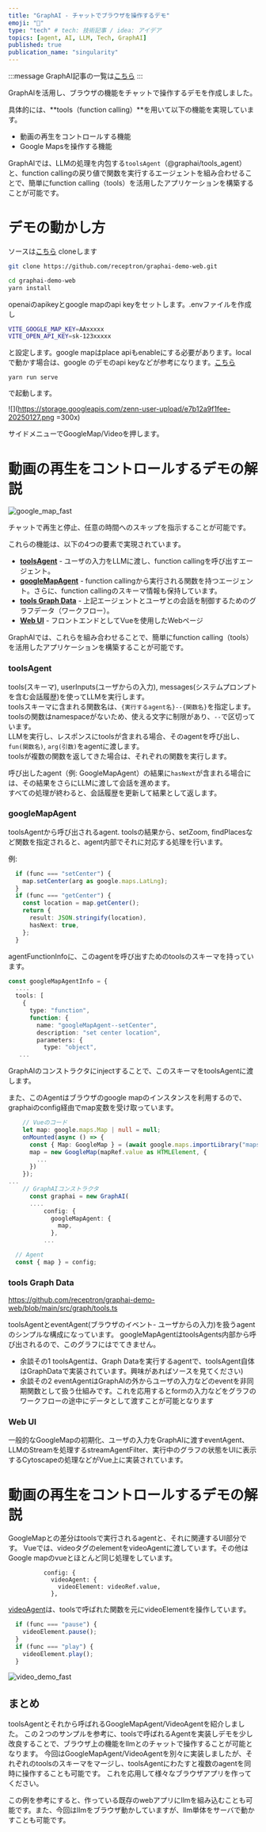 ```yaml
---
title: "GraphAI - チャットでブラウザを操作するデモ"
emoji: "🤖"
type: "tech" # tech: 技術記事 / idea: アイデア
topics: [agent, AI, LLM, Tech, GraphAI]
published: true
publication_name: "singularity"
---
```


:::message
GraphAI記事の一覧は[こちら](https://zenn.dev/singularity/articles/graphai-index)
:::

GraphAIを活用し、ブラウザの機能をチャットで操作するデモを作成しました。

具体的には、**tools（function calling）**を用いて以下の機能を実現しています。

- 動画の再生をコントロールする機能
- Google Mapsを操作する機能

GraphAIでは、LLMの処理を内包する`toolsAgent`（@graphai/tools_agent）と、function callingの戻り値で関数を実行するエージェントを組み合わせることで、簡単にfunction calling（tools）を活用したアプリケーションを構築することが可能です。

# デモの動かし方

ソースは[こちら](https://github.com/receptron/graphai-demo-web/) cloneします

```sh
git clone https://github.com/receptron/graphai-demo-web.git
```

```sh
cd graphai-demo-web
yarn install
```
openaiのapikeyとgoogle mapのapi keyをセットします。.envファイルを作成し

```sh
VITE_GOOGLE_MAP_KEY=AAxxxxx
VITE_OPEN_API_KEY=sk-123xxxxx
```
と設定します。google mapはplace apiもenableにする必要があります。localで動かす場合は、google のデモのapi keyなどが参考になります。[こちら](https://jsfiddle.net/gh/get/library/pure/googlemaps/js-samples/tree/master/dist/samples/place-text-search/jsfiddle)

```
yarn run serve
```

で起動します。

![](https://storage.googleapis.com/zenn-user-upload/e7b12a9f1fee-20250127.png =300x)

サイドメニューでGoogleMap/Videoを押します。

# 動画の再生をコントロールするデモの解説 

![google_map_fast](https://github.com/user-attachments/assets/fdb142d8-aa39-4a84-8657-92e971284a4b)


チャットで再生と停止、任意の時間へのスキップを指示することが可能です。

これらの機能は、以下の4つの要素で実現されています。

- **[toolsAgent](https://github.com/receptron/graphai-demo-web/blob/main/src/agents/tools_agent.ts)** - ユーザの入力をLLMに渡し、function callingを呼び出すエージェント。
- **[googleMapAgent](https://github.com/receptron/graphai-demo-web/blob/main/src/agents/google_map_agent.ts)** - function callingから実行される関数を持つエージェント。さらに、function callingのスキーマ情報も保持しています。
- **[tools Graph Data](https://github.com/receptron/graphai-demo-web/blob/main/src/graph/tools.ts)** - 上記エージェントとユーザとの会話を制御するためのグラフデータ（ワークフロー）。
- **[Web UI](https://github.com/receptron/graphai-demo-web/blob/main/src/views/GoogleMap.vue)** - フロントエンドとしてVueを使用したWebページ

GraphAIでは、これらを組み合わせることで、簡単にfunction calling（tools）を活用したアプリケーションを構築することが可能です。

### toolsAgent

tools(スキーマ), userInputs(ユーザからの入力), messages(システムプロンプトを含む会話履歴)を使ってLLMを実行します。  
toolsスキーマに含まれる関数名は、`{実行するagent名}--{関数名}`を指定します。toolsの関数はnamespaceがないため、使える文字に制限があり、`--`で区切っています。  
LLMを実行し、レスポンスにtoolsが含まれる場合、そのagentを呼び出し、`fun(関数名)`, `arg(引数)`をagentに渡します。  
toolsが複数の関数を返してきた場合は、それぞれの関数を実行します。

呼び出したagent（例: GoogleMapAgent）の結果に`hasNext`が含まれる場合には、その結果をさらにLLMに渡して会話を進めます。  
すべての処理が終わると、会話履歴を更新して結果として返します。

### googleMapAgent

toolsAgentから呼び出されるagent. toolsの結果から、setZoom, findPlacesなど関数を指定されると、agent内部でそれに対応する処理を行います。

例:
```TypeScript
  if (func === "setCenter") {
    map.setCenter(arg as google.maps.LatLng);
  }
  if (func === "getCenter") {
    const location = map.getCenter();
    return {
      result: JSON.stringify(location),
      hasNext: true,
    };
  }
```

agentFunctionInfoに、このagentを呼び出すためのtoolsのスキーマを持っています。

```TypeScript
const googleMapAgentInfo = {
  ....
  tools: [
    {
      type: "function",
      function: {
        name: "googleMapAgent--setCenter",
        description: "set center location",
        parameters: {
          type: "object",
   ...
```
GraphAIのコンストラクタにinjectすることで、このスキーマをtoolsAgentに渡します。

また、このAgentはブラウザのgoogle mapのインスタンスを利用するので、graphaiのconfig経由でmap変数を受け取っています。


```TypeScript
    // Vueのコード
    let map: google.maps.Map | null = null;
    onMounted(async () => {
      const { Map: GoogleMap } = (await google.maps.importLibrary("maps")) as google.maps.MapsLibrary;
      map = new GoogleMap(mapRef.value as HTMLElement, {
        ...
      })
    });                          
...
    // GraphAIコンストラクタ
      const graphai = new GraphAI(
      ....
          config: {
            googleMapAgent: {
              map,
            },
          ...
```

```TypeScript
  // Agent
  const { map } = config;
```

### tools Graph Data

https://github.com/receptron/graphai-demo-web/blob/main/src/graph/tools.ts

toolsAgentとeventAgent(ブラウザのイベント- ユーザからの入力)を扱うagentのシンプルな構成になっています。
googleMapAgentはtoolsAgents内部から呼び出されるので、このグラフにはでてきません。

- 余談その1 toolsAgentは、Graph Dataを実行するagentで、toolsAgent自体はGraphDataで実装されています。興味があればソースを見てください)
- 余談その2 eventAgentはGraphAIの外からユーザの入力などのeventを非同期関数として扱う仕組みです。これを応用するとformの入力などをグラフのワークフローの途中にデータとして渡すことが可能となります

### Web UI

一般的なGoogleMapの初期化、ユーザの入力をGraphAIに渡すeventAgent、LLMのStreamを処理するstreamAgentFilter、実行中のグラフの状態をUIに表示するCytoscapeの処理などがVue上に実装されています。


# 動画の再生をコントロールするデモの解説

GoogleMapとの差分はtoolsで実行されるagentと、それに関連するUI部分です。
Vueでは、videoタグのelementをvideoAgentに渡しています。その他はGoogle mapのvueとほとんど同じ処理をしています。
```
          config: {
            videoAgent: {
              videoElement: videoRef.value,
            },
```            

[videoAgent](https://github.com/receptron/graphai-demo-web/blob/main/src/agents/video_agent.ts)は、toolsで呼ばれた関数を元にvideoElementを操作しています。

```TypeScript
  if (func === "pause") {
    videoElement.pause();
  }
  if (func === "play") {
    videoElement.play();
  }
```  

![video_demo_fast](https://github.com/user-attachments/assets/f16aa4dd-f02c-4ba5-aa0c-f1cf50b7b276)



## まとめ

toolsAgentとそれから呼ばれるGoogleMapAgent/VideoAgentを紹介しました。
この２つのサンプルを参考に、toolsで呼ばれるAgentを実装しデモを少し改良することで、ブラウザ上の機能をllmとのチャットで操作することが可能となります。
今回はGoogleMapAgent/VideoAgentを別々に実装しましたが、それぞれのtoolsのスキーマをマージし、toolsAgentにわたすと複数のagentを同時に操作することも可能です。
これを応用して様々なブラウザアプリを作ってください。

この例を参考にすると、作っている既存のwebアプリにllmを組み込むことも可能です。また、今回はllmをブラウザ動かしていますが、llm単体をサーバで動かすことも可能です。
